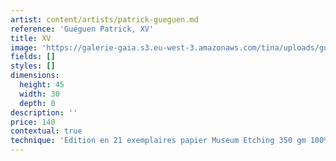 ```yaml
---
artist: content/artists/patrick-gueguen.md
reference: 'Guéguen Patrick, XV'
title: XV
image: 'https://galerie-gaia.s3.eu-west-3.amazonaws.com/tina/uploads/gueguen-patrick/Galerie Gaïa-Patrick Guéguen-XV- 44 x 29 cm.JPG'
fields: []
styles: []
dimensions:
  height: 45
  width: 30
  depth: 0
description: ''
price: 140
contextual: true
technique: 'Edition en 21 exemplaires papier Museum Etching 350 gm 100% coton, Natural White'
---
```


